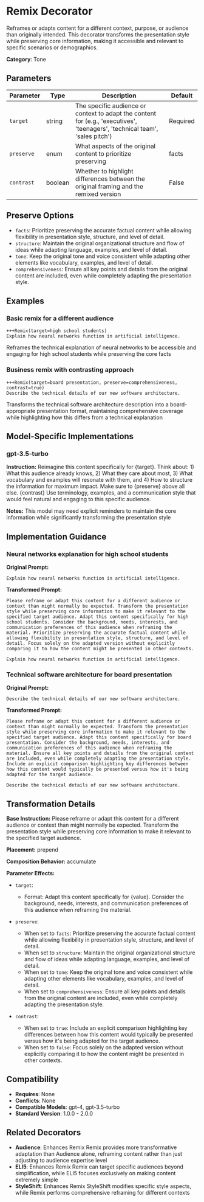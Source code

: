 # Remix Decorator

Reframes or adapts content for a different context, purpose, or audience than originally intended. This decorator transforms the presentation style while preserving core information, making it accessible and relevant to specific scenarios or demographics.

**Category**: Tone

## Parameters

| Parameter | Type | Description | Default |
|-----------|------|-------------|--------|
| `target` | string | The specific audience or context to adapt the content for (e.g., 'executives', 'teenagers', 'technical team', 'sales pitch') | Required |
| `preserve` | enum | What aspects of the original content to prioritize preserving | facts |
| `contrast` | boolean | Whether to highlight differences between the original framing and the remixed version | False |

## Preserve Options

- `facts`: Prioritize preserving the accurate factual content while allowing flexibility in presentation style, structure, and level of detail.
- `structure`: Maintain the original organizational structure and flow of ideas while adapting language, examples, and level of detail.
- `tone`: Keep the original tone and voice consistent while adapting other elements like vocabulary, examples, and level of detail.
- `comprehensiveness`: Ensure all key points and details from the original content are included, even while completely adapting the presentation style.

## Examples

### Basic remix for a different audience

```
+++Remix(target=high school students)
Explain how neural networks function in artificial intelligence.
```

Reframes the technical explanation of neural networks to be accessible and engaging for high school students while preserving the core facts

### Business remix with contrasting approach

```
+++Remix(target=board presentation, preserve=comprehensiveness, contrast=true)
Describe the technical details of our new software architecture.
```

Transforms the technical software architecture description into a board-appropriate presentation format, maintaining comprehensive coverage while highlighting how this differs from a technical explanation

## Model-Specific Implementations

### gpt-3.5-turbo

**Instruction:** Reimagine this content specifically for {target}. Think about: 1) What this audience already knows, 2) What they care about most, 3) What vocabulary and examples will resonate with them, and 4) How to structure the information for maximum impact. Make sure to {preserve} above all else. {contrast} Use terminology, examples, and a communication style that would feel natural and engaging to this specific audience.

**Notes:** This model may need explicit reminders to maintain the core information while significantly transforming the presentation style


## Implementation Guidance

### Neural networks explanation for high school students

**Original Prompt:**
```
Explain how neural networks function in artificial intelligence.
```

**Transformed Prompt:**
```
Please reframe or adapt this content for a different audience or context than might normally be expected. Transform the presentation style while preserving core information to make it relevant to the specified target audience. Adapt this content specifically for high school students. Consider the background, needs, interests, and communication preferences of this audience when reframing the material. Prioritize preserving the accurate factual content while allowing flexibility in presentation style, structure, and level of detail. Focus solely on the adapted version without explicitly comparing it to how the content might be presented in other contexts.

Explain how neural networks function in artificial intelligence.
```

### Technical software architecture for board presentation

**Original Prompt:**
```
Describe the technical details of our new software architecture.
```

**Transformed Prompt:**
```
Please reframe or adapt this content for a different audience or context than might normally be expected. Transform the presentation style while preserving core information to make it relevant to the specified target audience. Adapt this content specifically for board presentation. Consider the background, needs, interests, and communication preferences of this audience when reframing the material. Ensure all key points and details from the original content are included, even while completely adapting the presentation style. Include an explicit comparison highlighting key differences between how this content would typically be presented versus how it's being adapted for the target audience.

Describe the technical details of our new software architecture.
```

## Transformation Details

**Base Instruction:** Please reframe or adapt this content for a different audience or context than might normally be expected. Transform the presentation style while preserving core information to make it relevant to the specified target audience.

**Placement:** prepend

**Composition Behavior:** accumulate

**Parameter Effects:**

- `target`:
  - Format: Adapt this content specifically for {value}. Consider the background, needs, interests, and communication preferences of this audience when reframing the material.

- `preserve`:
  - When set to `facts`: Prioritize preserving the accurate factual content while allowing flexibility in presentation style, structure, and level of detail.
  - When set to `structure`: Maintain the original organizational structure and flow of ideas while adapting language, examples, and level of detail.
  - When set to `tone`: Keep the original tone and voice consistent while adapting other elements like vocabulary, examples, and level of detail.
  - When set to `comprehensiveness`: Ensure all key points and details from the original content are included, even while completely adapting the presentation style.

- `contrast`:
  - When set to `true`: Include an explicit comparison highlighting key differences between how this content would typically be presented versus how it's being adapted for the target audience.
  - When set to `false`: Focus solely on the adapted version without explicitly comparing it to how the content might be presented in other contexts.

## Compatibility

- **Requires**: None
- **Conflicts**: None
- **Compatible Models**: gpt-4, gpt-3.5-turbo
- **Standard Version**: 1.0.0 - 2.0.0

## Related Decorators

- **Audience**: Enhances Remix Remix provides more transformative adaptation than Audience alone, reframing content rather than just adjusting to audience expertise level
- **ELI5**: Enhances Remix Remix can target specific audiences beyond simplification, while ELI5 focuses exclusively on making content extremely simple
- **StyleShift**: Enhances Remix StyleShift modifies specific style aspects, while Remix performs comprehensive reframing for different contexts
